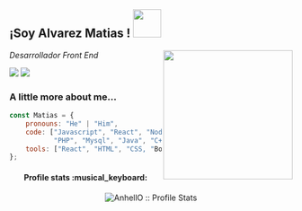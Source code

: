 <h2>  ¡Soy Alvarez Matias ! <img src = "https://media.giphy.com/media/12oufCB0MyZ1Go/giphy.gif" width = "50"> </h2>
<img align = 'right' src = "https://media.giphy.com/media/M9gbBd9nbDrOTu1Mqx/giphy.gif" width = "230">
<p> <em> Desarrollador Front End  </em> </p>

<a target="_blank" href="https://www.linkedin.com/in/matias-alvarez-03868a212/"><img src="https://img.shields.io/badge/-LinkedIn-0077B5?style=for-the-badge&logo=Linkedin&logoColor=white"></img></a>
<a target="_blank" href="mailto:matyy01.ma@gmail.com"><img src="https://img.shields.io/badge/-Gmail-D14836?style=for-the-badge&logo=Gmail&logoColor=white"></img></a>

### A little more about me...  

```javascript
const Matias = {
    pronouns: "He" | "Him",
    code: ["Javascript", "React", "Node", "HTML", "CSS", "Bootstrap", "SASS",
           "PHP", "Mysql", "Java", "C++"],
    tools: ["React", "HTML", "CSS, "Bootstrap", "SASS"],
};
```


<h4 align="center">Profile stats :musical_keyboard:</h4>

<p align="center"><img src="https://github-readme-stats.vercel.app/api?username=MatiAlva&show_icons=true&theme=synthwave" alt="AnhellO :: Profile Stats" /></p>

